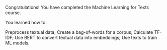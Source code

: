 Congratulations! You have completed the Machine Learning for Texts course.

You learned how to:

Preprocess textual data;
Create a bag-of-words for a corpus;
Calculate TF-IDF;
Use BERT to convert textual data into embeddings;
Use texts to train ML models.
